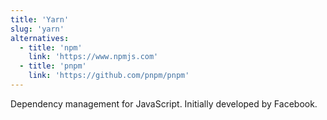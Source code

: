 ```yaml
---
title: 'Yarn'
slug: 'yarn'
alternatives:
  - title: 'npm'
    link: 'https://www.npmjs.com'
  - title: 'pnpm'
    link: 'https://github.com/pnpm/pnpm'
---
```


Dependency management for JavaScript. Initially developed by Facebook.
